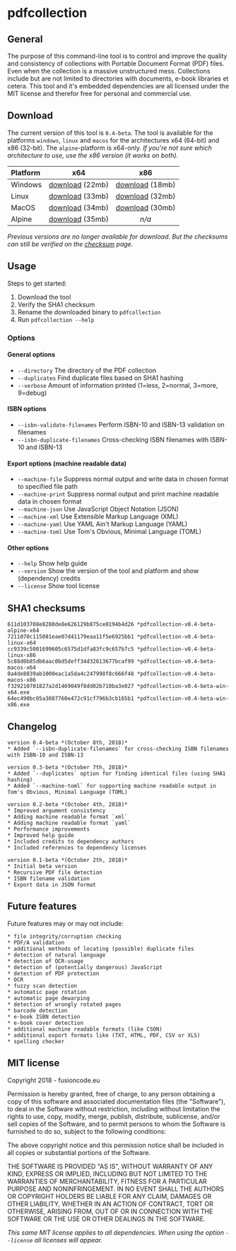 # pdfcollection
## General
The purpose of this command-line tool is to control and improve the quality and consistency of collections with Portable Document Format (PDF) files. Even when the collection is a massive unstructured mess. Collections include but are not limited to directories with documents, e-book libraries et cetera. This tool and it's embedded dependencies are all licensed under the MIT license and therefor free for personal and commercial use.

## Download
The current version of this tool is `0.4-beta`. The tool is available for the platforms `windows`, `linux` and `macos` for the architectures x64 (64-bit) and x86 (32-bit). The `alpine`-platform is x64-only. *If you're not sure which architecture to use, use the x86 version (it works on both).*

**Platform** | **x64**       | **x86**
:----------- |:-------------:| :-----------:
Windows      | [download](/pdfcollection/downloads/v0.4-beta/pdfcollection-v0.4-beta-win-x64.exe) (22mb) | [download](/pdfcollection/downloads/v0.4-beta/pdfcollection-v0.4-beta-win-x86.exe) (18mb)
Linux        | [download](/pdfcollection/downloads/v0.4-beta/pdfcollection-v0.4-beta-linux-x64) (33mb) | [download](/pdfcollection/downloads/v0.4-beta/pdfcollection-v0.4-beta-linux-x86) (32mb)
MacOS        | [download](/pdfcollection/downloads/v0.4-beta/pdfcollection-v0.4-beta-macos-x64) (34mb) | [download](/pdfcollection/downloads/v0.4-beta/pdfcollection-v0.4-beta-macos-x86) (30mb)
Alpine       | [download](/pdfcollection/downloads/v0.4-beta/pdfcollection-v0.4-beta-alpine-x64) (35mb) | *n/a*

*Previous versions are no longer available for download. But the checksums can still be verified on the [checksum](/docs/pdfcollection/checksums) page.*

## Usage
Steps to get started:
1. Download the tool
2. Verify the SHA1 checksum
3. Rename the downloaded binary to `pdfcollection`
4. Run `pdfcollection --help`

### Options
#### General options
* `--directory` The directory of the PDF collection
* `--duplicates` Find duplicate files based on SHA1 hashing
* `--verbose` Amount of information printed (1=less, 2=normal, 3=more, 9=debug)

#### ISBN options
* `--isbn-validate-filenames` Perform ISBN-10 and ISBN-13 validation on filenames
* `--isbn-duplicate-filenames` Cross-checking ISBN filenames with ISBN-10 and ISBN-13

#### Export options (machine readable data)
* `--machine-file` Suppress normal output and write data in chosen format to specified file path
* `--machine-print` Suppress normal output and print machine readable data in chosen format
* `--machine-json` Use JavaScript Object Notation (JSON)
* `--machine-xml` Use Extensible Markup Language (XML)
* `--machine-yaml` Use YAML Ain't Markup Language (YAML)
* `--machine-toml` Use Tom's Obvious, Minimal Language (TOML)

#### Other options
* `--help` Show help guide
* `--version` Show the version of the tool and platform and show (dependency) credits
* `--license` Show tool license

## SHA1 checksums
    611d103708e8280de8e626129b875ce0194b4d26 *pdfcollection-v0.4-beta-alpine-x64
    7211070c115081eae07d41179eaa11f5e6925bb1 *pdfcollection-v0.4-beta-linux-x64
    cc9339c5001699605c6575d1dfa83fc9c657b7c5 *pdfcollection-v0.4-beta-linux-x86
    5c88d0b85db6aac0bd5deff34d32613677bcaf99 *pdfcollection-v0.4-beta-macos-x64
    0a4de8839ab1000eac1a5da4c247998f8c666f48 *pdfcollection-v0.4-beta-macos-x86
    f329210701827a2d1469049f8dd02b710ba3e027 *pdfcollection-v0.4-beta-win-x64.exe
    64ec490bc05a3087760e472c91cf796b3cb165b1 *pdfcollection-v0.4-beta-win-x86.exe

## Changelog
    version 0.4-beta *(October 8th, 2018)*
    * Added `--isbn-duplicate-filenames` for cross-checking ISBN filenames with ISBN-10 and ISBN-13

    version 0.3-beta *(October 7th, 2018)*
    * Added `--duplicates` option for finding identical files (using SHA1 hashing)
    * Added `--machine-toml` for supporting machine readable output in Tom's Obvious, Minimal Language (TOML)

    version 0.2-beta *(October 4th, 2018)*
    * Improved argument consistency
    * Adding machine readable format `xml`
    * Adding machine readable format `yaml`
    * Performance improvements
    * Improved help guide
    * Included credits to dependency authors
    * Included references to dependency licenses

    version 0.1-beta *(October 2th, 2018)*
    * Initial beta version
    * Recursive PDF file detection
    * ISBN filename validation
    * Export data in JSON format

## Future features
Future features may or may not include:

    * file integrity/corruption checking
    * PDF/A validation
    * additional methods of locating (possible) duplicate files
    * detection of natural language
    * detection of OCR-usage
    * detection of (potentially dangerous) JavaScript
    * detection of PDF protection
    * OCR
    * fuzzy scan detection
    * automatic page rotation
    * automatic page dewarping
    * detection of wrongly rotated pages
    * barcode detection
    * e-book ISBN detection
    * e-book cover detection
    * additional machine readable formats (like CSON)
    * additional export formats like (TXT, HTML, PDF, CSV or XLS)
    * spelling checker

## MIT license
Copyright 2018 - fusioncode.eu

Permission is hereby granted, free of charge, to any person obtaining a copy of this software and associated documentation files (the "Software"), to deal in the Software without restriction, including without limitation the rights to use, copy, modify, merge, publish, distribute, sublicense, and/or sell copies of the Software, and to permit persons to whom the Software is furnished to do so, subject to the following conditions:

The above copyright notice and this permission notice shall be included in all copies or substantial portions of the Software.

THE SOFTWARE IS PROVIDED "AS IS", WITHOUT WARRANTY OF ANY KIND, EXPRESS OR IMPLIED, INCLUDING BUT NOT LIMITED TO THE WARRANTIES OF MERCHANTABILITY, FITNESS FOR A PARTICULAR PURPOSE AND NONINFRINGEMENT. IN NO EVENT SHALL THE AUTHORS OR COPYRIGHT HOLDERS BE LIABLE FOR ANY CLAIM, DAMAGES OR OTHER LIABILITY, WHETHER IN AN ACTION OF CONTRACT, TORT OR OTHERWISE, ARISING FROM, OUT OF OR IN CONNECTION WITH THE SOFTWARE OR THE USE OR OTHER DEALINGS IN THE SOFTWARE.

*This same MIT license applies to all dependencies. When using the option `--license` all licenses will appear.*
